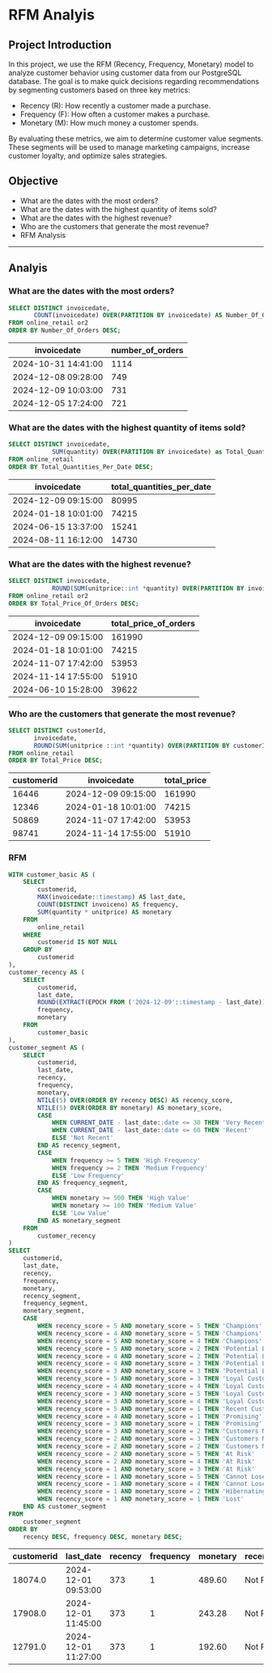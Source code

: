 
# RFM Analyis 
## Project Introduction

In this project, we use the RFM (Recency, Frequency, Monetary) model to analyze customer behavior using customer data from our PostgreSQL database. The goal is to make quick decisions regarding recommendations by segmenting customers based on three key metrics:

+ Recency (R): How recently a customer made a purchase.
+ Frequency (F): How often a customer makes a purchase.
+ Monetary (M): How much money a customer spends.

By evaluating these metrics, we aim to determine customer value segments. These segments will be used to manage marketing campaigns, increase customer loyalty, and optimize sales strategies.


## Objective 
+ What are the dates with the most orders?
+ What are the dates with the highest quantity of items sold?
+ What are the dates with the highest revenue?
+ Who are the customers that generate the most revenue?
+ RFM Analysis
-----

## Analyis
### What are the dates with the most orders?
```sql
SELECT DISTINCT invoicedate,
       COUNT(invoicedate) OVER(PARTITION BY invoicedate) AS Number_Of_Orders
FROM online_retail or2 
ORDER BY Number_Of_Orders DESC;

```

| invoicedate          | number_of_orders |
|----------------------|------------------|
| 2024-10-31 14:41:00  | 1114             |
| 2024-12-08 09:28:00  | 749              |
| 2024-12-09 10:03:00  | 731              |
| 2024-12-05 17:24:00  | 721              |

### What are the dates with the highest quantity of items sold?
```sql
SELECT DISTINCT invoicedate,
            SUM(quantity) OVER(PARTITION BY invoicedate) as Total_Quantities_Per_Date
FROM online_retail  
ORDER BY Total_Quantities_Per_Date DESC;

```

| invoicedate          | total_quantities_per_date |
|----------------------|---------------------------|  
| 2024-12-09 09:15:00  | 80995                     |  
| 2024-01-18 10:01:00  | 74215                     |  
| 2024-06-15 13:37:00  | 15241                     |  
| 2024-08-11 16:12:00  | 14730                     |

### What are the dates with the highest revenue?
```sql
SELECT DISTINCT invoicedate,
            ROUND(SUM(unitprice::int *quantity) OVER(PARTITION BY invoicedate),0) AS Total_Price_Of_Orders
FROM online_retail or2 
ORDER BY Total_Price_Of_Orders DESC;

```


| invoicedate          | total_price_of_orders |  
|----------------------|-----------------------|  
| 2024-12-09 09:15:00  | 161990                |  
| 2024-01-18 10:01:00  | 74215                 |  
| 2024-11-07 17:42:00  | 53953                 |  
| 2024-11-14 17:55:00  | 51910                 |  
| 2024-06-10 15:28:00  | 39622                 |  



### Who are the customers that generate the most revenue?
```sql
SELECT DISTINCT customerId,
       invoicedate,
       ROUND(SUM(unitprice ::int *quantity) OVER(PARTITION BY customerId, invoicedate),0) AS Total_Price
FROM online_retail  
ORDER BY Total_Price DESC;

```
| customerid | invoicedate          | total_price |  
|------------|----------------------|-------------|  
| 16446      | 2024-12-09 09:15:00  | 161990      |  
| 12346      | 2024-01-18 10:01:00  | 74215       |  
| 50869      | 2024-11-07 17:42:00  | 53953       |  
| 98741      | 2024-11-14 17:55:00  | 51910       |  


### RFM

```sql
WITH customer_basic AS (
    SELECT 
        customerid,
        MAX(invoicedate::timestamp) AS last_date,
        COUNT(DISTINCT invoiceno) AS frequency,
        SUM(quantity * unitprice) AS monetary
    FROM 
        online_retail
    WHERE 
        customerid IS NOT NULL
    GROUP BY 
        customerid
),
customer_recency AS (
    SELECT 
        customerid,
        last_date,
        ROUND(EXTRACT(EPOCH FROM ('2024-12-09'::timestamp - last_date)) / (24 * 60 * 60)) AS recency,
        frequency,
        monetary
    FROM 
        customer_basic
),
customer_segment AS (
    SELECT 
        customerid,
        last_date,
        recency,
        frequency,
        monetary,
        NTILE(5) OVER(ORDER BY recency DESC) AS recency_score,
        NTILE(5) OVER(ORDER BY monetary) AS monetary_score,
        CASE
            WHEN CURRENT_DATE - last_date::date <= 30 THEN 'Very Recent'
            WHEN CURRENT_DATE - last_date::date <= 60 THEN 'Recent'
            ELSE 'Not Recent'
        END AS recency_segment,
        CASE
            WHEN frequency >= 5 THEN 'High Frequency'
            WHEN frequency >= 2 THEN 'Medium Frequency'
            ELSE 'Low Frequency'
        END AS frequency_segment,
        CASE
            WHEN monetary >= 500 THEN 'High Value'
            WHEN monetary >= 100 THEN 'Medium Value'
            ELSE 'Low Value'
        END AS monetary_segment
    FROM 
        customer_recency
)
SELECT 
    customerid,
    last_date,
    recency,
    frequency,
    monetary,
    recency_segment,
    frequency_segment,
    monetary_segment,
    CASE
        WHEN recency_score = 5 AND monetary_score = 5 THEN 'Champions'
        WHEN recency_score = 4 AND monetary_score = 5 THEN 'Champions'
        WHEN recency_score = 5 AND monetary_score = 4 THEN 'Champions'
        WHEN recency_score = 5 AND monetary_score = 2 THEN 'Potential Loyalists'
        WHEN recency_score = 4 AND monetary_score = 2 THEN 'Potential Loyalists'
        WHEN recency_score = 4 AND monetary_score = 3 THEN 'Potential Loyalists'
        WHEN recency_score = 3 AND monetary_score = 3 THEN 'Potential Loyalists'
        WHEN recency_score = 5 AND monetary_score = 3 THEN 'Loyal Customers'
        WHEN recency_score = 4 AND monetary_score = 4 THEN 'Loyal Customers'
        WHEN recency_score = 3 AND monetary_score = 5 THEN 'Loyal Customers'
        WHEN recency_score = 3 AND monetary_score = 4 THEN 'Loyal Customers'
        WHEN recency_score = 5 AND monetary_score = 1 THEN 'Recent Customers'
        WHEN recency_score = 4 AND monetary_score = 1 THEN 'Promising'
        WHEN recency_score = 3 AND monetary_score = 1 THEN 'Promising'
        WHEN recency_score = 3 AND monetary_score = 2 THEN 'Customers Needing Attention'
        WHEN recency_score = 2 AND monetary_score = 3 THEN 'Customers Needing Attention'
        WHEN recency_score = 2 AND monetary_score = 2 THEN 'Customers Needing Attention'
        WHEN recency_score = 2 AND monetary_score = 5 THEN 'At Risk'
        WHEN recency_score = 2 AND monetary_score = 4 THEN 'At Risk'
        WHEN recency_score = 1 AND monetary_score = 3 THEN 'At Risk'
        WHEN recency_score = 1 AND monetary_score = 5 THEN 'Cannot Lose Them'
        WHEN recency_score = 1 AND monetary_score = 4 THEN 'Cannot Lose Them'
        WHEN recency_score = 1 AND monetary_score = 2 THEN 'Hibernating'
        WHEN recency_score = 1 AND monetary_score = 1 THEN 'Lost'
    END AS customer_segment
FROM 
    customer_segment
ORDER BY 
    recency DESC, frequency DESC, monetary DESC;

```

| customerid | last_date              | recency | frequency | monetary | recency_segment | frequency_segment | monetary_segment | customer_segment |
|------------|------------------------|---------|-----------|----------|-----------------|-------------------|------------------|------------------|
| 18074.0    | 2024-12-01 09:53:00    | 373     | 1         | 489.60   | Not Recent      | Low Frequency     | Medium Value     | At Risk          |
| 17908.0    | 2024-12-01 11:45:00    | 373     | 1         | 243.28   | Not Recent      | Low Frequency     | Medium Value     | Hibernating      |
| 12791.0    | 2024-12-01 11:27:00    | 373     | 1         | 192.60   | Not Recent      | Low Frequency     | Medium Value     | Lost             |
